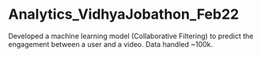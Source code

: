 # Analytics_VidhyaJobathon_Feb22

Developed a machine learning model (Collaborative Filtering) to predict the engagement between a user and a video. 
Data handled  ~100k.
